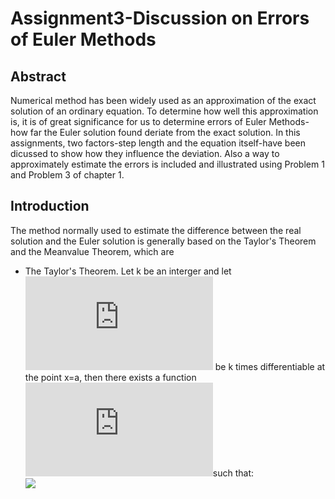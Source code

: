 # Assignment3-Discussion on Errors of Euler Methods 
## Abstract
Numerical method has been widely used as an approximation of the exact solution of an ordinary equation. To determine how well this approximation is, it is of great significance for us to determine errors of Euler Methods-how far the Euler solution found deriate from the exact solution. In this assignments, two factors-step length and the equation itself-have been dicussed to show how they influence the deviation. Also a way to approximately estimate the errors is included and illustrated using Problem 1 and Problem 3 of chapter 1.
## Introduction
The method normally used to estimate the difference between the real solution and the Euler solution is generally based on the Taylor's Theorem and the Meanvalue Theorem, which are<br>
* The Taylor's Theorem. Let k be an interger and let ![](http://latex.codecogs.com/gif.latex?f(x)) be k times differentiable at the point x=a, then there exists a function ![](http://latex.codecogs.com/gif.latex?h_k(x))such that:<br>
![](http://latex.codecogs.com/gif.latex?\f(x)=f(a)+f'(a)(x-a)+{f''(x)(x-a)^2}/{2!}+...+{f^(k)(a)(x-a)^k}/{k!}+h_k(x)(x-k)^k)
